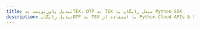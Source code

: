 ---title: تبدیل پاورپوینت بهTEX، OTP به TEX مبدل رایگان یا Python SDKdescription: تبدیل رایگانOTP به TEX با استفاده از Python Cloud APIs & SDK. همچنین اسناد Microsoft PowerPoint را در Cloud ایجاد، ویرایش و رندر کنید.---